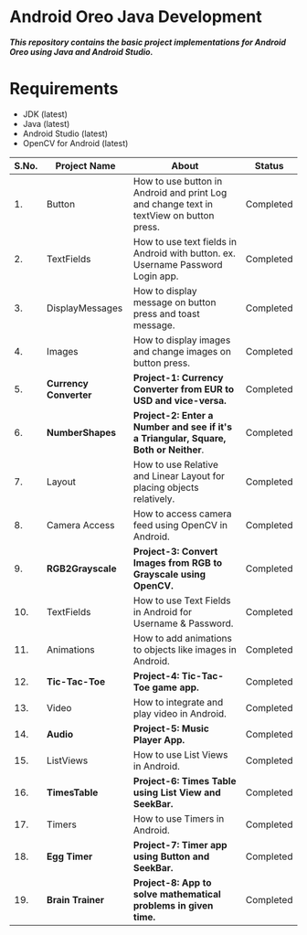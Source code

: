 # Android Oreo Java Development

***This repository contains the basic project implementations for Android Oreo using Java and Android Studio.***

# Requirements
* JDK (latest)
* Java (latest)
* Android Studio (latest)
* OpenCV for Android (latest)

| S.No. |       Project Name        |                           About                            |	  Status    |
| ----- | ------------------------- | ---------------------------------------------------------- | ------------ |
|   1.  | Button                    | How to use button in Android and print Log and change text in textView on button press. | Completed |
|   2.  | TextFields                | How to use text fields in Android with button. ex. Username Password Login app. | Completed |
|   3.  | DisplayMessages           | How to display message on button press and toast message.  |   Completed  |
|   4.  | Images                    | How to display images and change images on button press.   |   Completed  |
|   5.  | **Currency Converter**    |**Project-1: Currency Converter from EUR to USD and vice-versa.**| Completed |
|   6.  | **NumberShapes**          | **Project-2: Enter a Number and see if it's a Triangular, Square, Both or Neither**.| Completed |
|   7.  | Layout                    | How to use Relative and Linear Layout for placing objects relatively. |  Completed |
|   8.  | Camera Access             | How to access camera feed using OpenCV in Android.         |   Completed  |
|   9.  | **RGB2Grayscale**         | **Project-3: Convert Images from RGB to Grayscale using OpenCV.**|  Completed  |
|  10.  | TextFields                | How to use Text Fields in Android for Username & Password.|   Completed  |
|  11.  | Animations                | How to add animations to objects like images in Android.  |   Completed  |
|  12.  | **Tic-Tac-Toe**           | **Project-4: Tic-Tac-Toe game app.**                      |   Completed  |
|  13.  | Video                     | How to integrate and play video in Android.               |   Completed  |
|  14.  | **Audio**                 | **Project-5: Music Player App.**                          |   Completed  |
|  15.  | ListViews                 | How to use List Views in Android.                         |   Completed  |
|  16.  | **TimesTable**            | **Project-6: Times Table using List View and SeekBar.**   |   Completed  |
|  17.  | Timers                    | How to use Timers in Android.                             |   Completed  |
|  18.  | **Egg Timer**             | **Project-7: Timer app using Button and SeekBar.**        |   Completed  |
|  19.  | **Brain Trainer**         | **Project-8: App to solve mathematical problems in given time.**| Completed |

